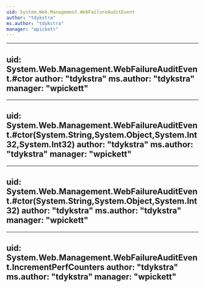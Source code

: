 ```yaml
---
uid: System.Web.Management.WebFailureAuditEvent
author: "tdykstra"
ms.author: "tdykstra"
manager: "wpickett"
---
```


---
uid: System.Web.Management.WebFailureAuditEvent.#ctor
author: "tdykstra"
ms.author: "tdykstra"
manager: "wpickett"
---

---
uid: System.Web.Management.WebFailureAuditEvent.#ctor(System.String,System.Object,System.Int32,System.Int32)
author: "tdykstra"
ms.author: "tdykstra"
manager: "wpickett"
---

---
uid: System.Web.Management.WebFailureAuditEvent.#ctor(System.String,System.Object,System.Int32)
author: "tdykstra"
ms.author: "tdykstra"
manager: "wpickett"
---

---
uid: System.Web.Management.WebFailureAuditEvent.IncrementPerfCounters
author: "tdykstra"
ms.author: "tdykstra"
manager: "wpickett"
---
